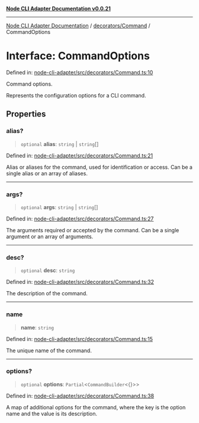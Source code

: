 [**Node CLI Adapter Documentation v0.0.21**](../../../README.md)

***

[Node CLI Adapter Documentation](../../../modules.md) / [decorators/Command](../README.md) / CommandOptions

# Interface: CommandOptions

Defined in: [node-cli-adapter/src/decorators/Command.ts:10](https://github.com/stonemjs/node-cli-adapter/blob/8aa5733b805725e9383f05513594f3738beb3cb2/src/decorators/Command.ts#L10)

Command options.

Represents the configuration options for a CLI command.

## Properties

### alias?

> `optional` **alias**: `string` \| `string`[]

Defined in: [node-cli-adapter/src/decorators/Command.ts:21](https://github.com/stonemjs/node-cli-adapter/blob/8aa5733b805725e9383f05513594f3738beb3cb2/src/decorators/Command.ts#L21)

Alias or aliases for the command, used for identification or access.
Can be a single alias or an array of aliases.

***

### args?

> `optional` **args**: `string` \| `string`[]

Defined in: [node-cli-adapter/src/decorators/Command.ts:27](https://github.com/stonemjs/node-cli-adapter/blob/8aa5733b805725e9383f05513594f3738beb3cb2/src/decorators/Command.ts#L27)

The arguments required or accepted by the command.
Can be a single argument or an array of arguments.

***

### desc?

> `optional` **desc**: `string`

Defined in: [node-cli-adapter/src/decorators/Command.ts:32](https://github.com/stonemjs/node-cli-adapter/blob/8aa5733b805725e9383f05513594f3738beb3cb2/src/decorators/Command.ts#L32)

The description of the command.

***

### name

> **name**: `string`

Defined in: [node-cli-adapter/src/decorators/Command.ts:15](https://github.com/stonemjs/node-cli-adapter/blob/8aa5733b805725e9383f05513594f3738beb3cb2/src/decorators/Command.ts#L15)

The unique name of the command.

***

### options?

> `optional` **options**: `Partial`\<`CommandBuilder`\<\{\}\>\>

Defined in: [node-cli-adapter/src/decorators/Command.ts:38](https://github.com/stonemjs/node-cli-adapter/blob/8aa5733b805725e9383f05513594f3738beb3cb2/src/decorators/Command.ts#L38)

A map of additional options for the command, where the key is the option name
and the value is its description.
